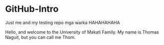 # GitHub-Intro

Just me and my testing repo mga warka HAHAHAHAHA

Hello, and welcome to the University of Makati Family. My name is Thomas Naguit, but you can call me Thom.

